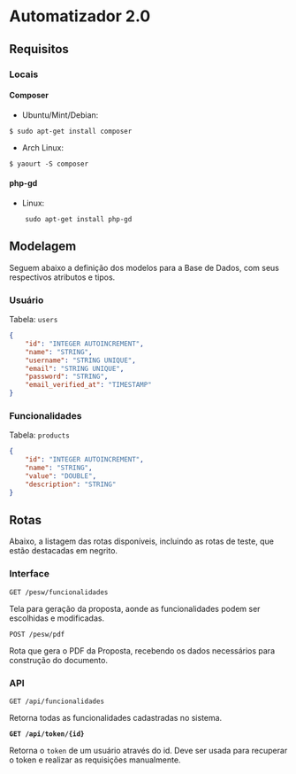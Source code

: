 # Automatizador 2.0

## Requisitos

### Locais

#### Composer

* Ubuntu/Mint/Debian:
```konsole
$ sudo apt-get install composer
```

* Arch Linux:
```konsole
$ yaourt -S composer
```

#### php-gd

* Linux:

```
    sudo apt-get install php-gd
```

## Modelagem

Seguem abaixo a definição dos modelos para a Base de Dados, com
seus respectivos atributos e tipos.

### Usuário

Tabela: `users`

```json
{
    "id": "INTEGER AUTOINCREMENT",
    "name": "STRING",
    "username": "STRING UNIQUE",
    "email": "STRING UNIQUE",
    "password": "STRING",
    "email_verified_at": "TIMESTAMP"
}
```

### Funcionalidades

Tabela: `products`

```json
{
    "id": "INTEGER AUTOINCREMENT",
    "name": "STRING",
    "value": "DOUBLE",
    "description": "STRING"
}

```

## Rotas

Abaixo, a listagem das rotas disponíveis, incluindo as rotas de teste, que estão
destacadas em negrito.

### Interface

`GET /pesw/funcionalidades`

Tela para geração da proposta, aonde as funcionalidades podem ser escolhidas e
modificadas.

`POST /pesw/pdf`

Rota que gera o PDF da Proposta, recebendo os dados necessários para construção
do documento.

### API

`GET /api/funcionalidades`

Retorna todas as funcionalidades cadastradas no sistema.

**`GET /api/token/{id}`**

Retorna o `token` de um usuário através do id. Deve ser usada para recuperar o token
e realizar as requisições manualmente.
